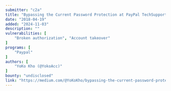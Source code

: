 ```yaml
---
submitter: "c2a"
title: "Bypassing the Current Password Protection at PayPal TechSupport Portal"
date: "2018-04-19"
added: "2024-11-03"
description: ""
vulnerabilities: [
    "Broken authorization", "Account takeover"
]
programs: [
    "Paypal"
]
authors: [
    "YoKo Kho (@YokoAcc)"
]
bounty: "undisclosed"
link: "https://medium.com/@YoKoKho/bypassing-the-current-password-protection-at-techsupport-portal-b9005ee17e64"
---
```




